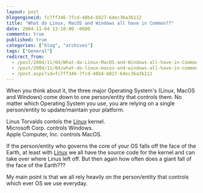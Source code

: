 ```yaml
---
layout: post
blogengineid: fc7ff346-7fcd-48b4-b827-64ec36a3b112
title: "What do Linux, MacOS and Windows all have in Common??"
date: 2004-11-04 13:10:00 -0600
comments: true
published: true
categories: ["blog", "archives"]
tags: ["General"]
redirect_from: 
  - /post/2004/11/04/What-do-Linux-MacOS-and-Windows-all-have-in-Common
  - /post/2004/11/04/what-do-linux-macos-and-windows-all-have-in-common
  - /post.aspx?id=fc7ff346-7fcd-48b4-b827-64ec36a3b112
---
```

<!-- more -->

When you think about it, the three major Operating System's (Linux, MacOS and Windows) come down to one person/entity that controls them. No matter which Operating System you use, you are relying on a single person/entity to update/maintain your platform.

Linus Torvalds contols the <a title="Linux" href="http://www.linux.org/" target="_blank">Linux</a> kernel.<BR>Microsoft Corp. controls Windows.<BR>Apple Computer, Inc. controls MacOS.

If the person/entity who governs the core of your OS falls off the face of the Earth, at least with <a title="Linux" href="http://www.linux.org/" target="_blank">Linux</a> we all have the source code for the kernel and can take over where Linus left off. But then again how often does a giant fall of the face of the Earth???

My main point is that we all rely heavily on the person/entity that controls which ever OS we use everyday.
